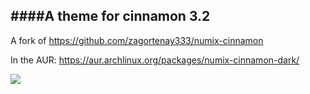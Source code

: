 ####A theme for cinnamon __3.2__
---
A fork of https://github.com/zagortenay333/numix-cinnamon

In the AUR: https://aur.archlinux.org/packages/numix-cinnamon-dark/

<img src="https://raw.githubusercontent.com/ion201/numix-cinnamon-dark/master/screenshot.png">
